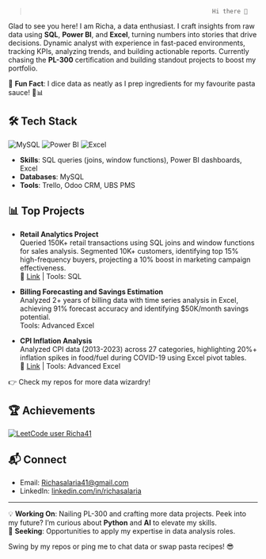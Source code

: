 >                                                         Hi there 👋

Glad to see you here! I am Richa, a data enthusiast. I craft insights from raw data using **SQL**, **Power BI**, and **Excel**, turning numbers into stories that drive decisions. Dynamic analyst with experience in fast-paced environments, tracking KPIs, analyzing trends, and building actionable reports. Currently chasing the **PL-300** certification and building standout projects to boost my portfolio.

🌟 **Fun Fact**: I dice data as neatly as I prep ingredients for my favourite pasta sauce! 🍝📊

## 🛠️ Tech Stack
![MySQL](https://img.shields.io/badge/MySQL-4479A1?style=flat&logo=mysql&logoColor=white)
![Power BI](https://img.shields.io/badge/Power%20BI-F2C811?style=flat&logo=powerbi&logoColor=black)
![Excel](https://img.shields.io/badge/Excel-217346?style=flat&logo=microsoft-excel&logoColor=white)

- **Skills**: SQL queries (joins, window functions), Power BI dashboards, Excel
- **Databases**: MySQL
- **Tools**: Trello, Odoo CRM, UBS PMS

## 📊 Top Projects
- **Retail Analytics Project**  
  Queried 150K+ retail transactions using SQL joins and window functions for sales analysis. Segmented 10K+ customers, identifying top 15% high-frequency buyers, projecting a 10% boost in marketing campaign effectiveness.  
  🔗 [Link](https://github.com/Richa991/Retail_Analysis_SQL) | Tools: SQL

- **Billing Forecasting and Savings Estimation**  
  Analyzed 2+ years of billing data with time series analysis in Excel, achieving 91% forecast accuracy and identifying $50K/month savings potential.  
  Tools: Advanced Excel

- **CPI Inflation Analysis**  
  Analyzed CPI data (2013-2023) across 27 categories, highlighting 20%+ inflation spikes in food/fuel during COVID-19 using Excel pivot tables.  
  🔗 [Link](https://github.com/Richa991/India_CPI_Inflation_Excel) | Tools: Advanced Excel

👉 Check my repos for more data wizardry!

## 🏆 Achievements
[![LeetCode user Richa41](https://img.shields.io/badge/dynamic/json?style=for-the-badge&labelColor=black&color=%23ffa116&label=Solved&query=solvedOverTotal&url=https%3A%2F%2Fleetcode-badge.vercel.app%2Fapi%2Fusers%2FRicha41&logo=leetcode&logoColor=yellow)](https://leetcode.com/Richa41/)

## 📬 Connect
- Email: Richasalaria41@gmail.com
- LinkedIn: [linkedin.com/in/richasalaria](https://www.linkedin.com/in/richasalaria991/)
---

💡 **Working On**: Nailing PL-300 and crafting more data projects. Peek into my future? I’m curious about **Python** and **AI** to elevate my skills.  
🚀 **Seeking**: Opportunities to apply my expertise in data analysis roles.  

Swing by my repos or ping me to chat data or swap pasta recipes! 😎
